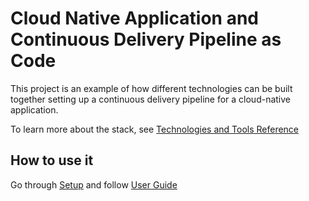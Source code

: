 # Cloud Native Application and Continuous Delivery Pipeline as Code

This project is an example of how different technologies can be built together setting up a continuous delivery pipeline for a cloud-native application.

To learn more about the stack, see [Technologies and Tools Reference][tech_and_tools_ref]

## How to use it

Go through [Setup][setup] and follow [User Guide][user_guide]







[tech_and_tools_ref]: ./doc/technologies-and-tools-reference.md
[setup]: ./setup/SETUP.md
[user_guide]:./user-guide.md